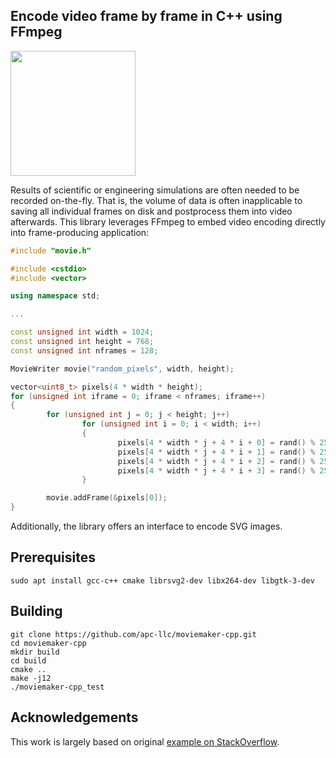 ## Encode video frame by frame in C++ using FFmpeg

<img src="screenshot.png" width="200"/>

Results of scientific or engineering simulations are often needed to be recorded on-the-fly. That is, the volume of data is often inapplicable to saving all individual frames on disk and postprocess them into video afterwards. This library leverages FFmpeg to embed video encoding directly into frame-producing application:

```cpp
#include "movie.h"

#include <cstdio>
#include <vector>

using namespace std;

...

const unsigned int width = 1024;
const unsigned int height = 768;
const unsigned int nframes = 128;

MovieWriter movie("random_pixels", width, height);

vector<uint8_t> pixels(4 * width * height);
for (unsigned int iframe = 0; iframe < nframes; iframe++)
{
        for (unsigned int j = 0; j < height; j++)
                for (unsigned int i = 0; i < width; i++)
                {
                        pixels[4 * width * j + 4 * i + 0] = rand() % 256;
                        pixels[4 * width * j + 4 * i + 1] = rand() % 256;
                        pixels[4 * width * j + 4 * i + 2] = rand() % 256;
                        pixels[4 * width * j + 4 * i + 3] = rand() % 256;
                }

        movie.addFrame(&pixels[0]);
}
```

Additionally, the library offers an interface to encode SVG images.

## Prerequisites

```
sudo apt install gcc-c++ cmake librsvg2-dev libx264-dev libgtk-3-dev
```

## Building

```
git clone https://github.com/apc-llc/moviemaker-cpp.git
cd moviemaker-cpp
mkdir build
cd build
cmake ..
make -j12
./moviemaker-cpp_test
```

## Acknowledgements

This work is largely based on original [example on StackOverflow](https://stackoverflow.com/questions/34511312/how-to-encode-a-video-from-several-images-generated-in-a-c-program-without-wri).
